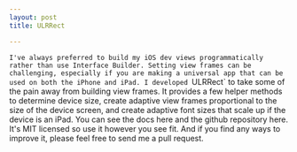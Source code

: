 ```yaml
---
layout: post
title: ULRRect

---
```


`I've always preferred to build my iOS dev views programmatically rather than use Interface Builder. Setting view frames can be challenging, especially if you are making a universal app that can be used on both the iPhone and iPad. I developed `ULRRect` to take some of the pain away from building view frames. It provides a few helper methods to determine device size, create adaptive view frames proportional to the size of the device screen, and create adaptive font sizes that scale up if the device is an iPad. You can see the docs here and the github repository here. It's MIT licensed so use it however you see fit. And if you find any ways to improve it, please feel free to send me a pull request.
